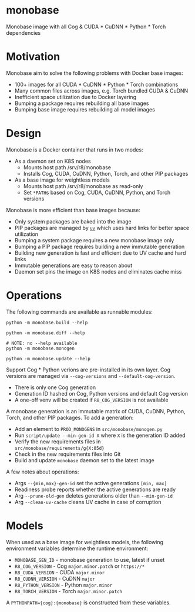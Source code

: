 monobase
========

Monobase image with all Cog & CUDA * CuDNN * Python * Torch dependencies

# Motivation

Monobase aim to solve the following problems with Docker base images:

* 100+ images for all CUDA * CuDNN * Python * Torch combinations
* Many common files across images, e.g. Torch bundled CUDA & CuDNN
* Inefficient space utilization due to Docker layering
* Bumping a package requires rebuilding all base images
* Bumping base image requires rebuilding all model images

# Design

Monobase is a Docker container that runs in two modes:

* As a daemon set on K8S nodes
    * Mounts host path /srv/r8/monobase
    * Installs Cog, CUDA, CuDNN, Python, Torch, and other PIP packages
* As a base image for weightless models
    * Mounts host path /srv/r8/monobase as read-only
    * Set `*PATH`s based on Cog, CUDA, CuDNN, Python, and Torch versions

Monobase is more efficient than base images because:

* Only system packages are baked into the image
* PIP packages are managed by [`uv`](https://github.com/astral-sh/uv) which
  uses hard links for better space utilization
* Bumping a system package requires a new monobase image only
* Bumping a PIP package requires building a new immutable generation
* Building new generation is fast and efficient due to UV cache and hard links
* Immutable generations are easy to reason about
* Daemon set pins the image on K8S nodes and eliminates cache miss

# Operations

The following commands are available as runnable modules:

```sh-session
python -m monobase.build --help
```

```sh-session
python -m monobase.diff --help
```

```sh-session
# NOTE: no --help available
python -m monobase.monogen
```

```sh-session
python -m monobase.update --help
```

Support Cog * Python verions are pre-installed in its own layer. Cog versions
are managed via `--cog-versions` and `--default-cog-version`.

* There is only one Cog generation
* Generation ID hashed on Cog, Python versions and default Cog version
* A one-off venv will be created if `R8_COG_VERSION` is not available

A monobase generation is an immutable matrix of CUDA, CuDNN, Python, Torch,
and other PIP packages. To add a generation:

* Add an element to `PROD_MONOGENS` in `src/monobase/monogen.py`
* Run `script/update --min-gen-id X` where `X` is the generation ID added
* Verify the new requirements files in `src/monobase/requirements/g{X:05d}`
* Check in the new requirements files into Git
* Build and update `monobase` daemon set to the latest image

A few notes about operations:

* Args `--{min,max}-gen-id` set the active generations `[min, max]`
* Readiness probe reports whether the active generations are ready
* Arg `--prune-old-gen` deletes generations older than `--min-gen-id`
* Arg `--clean-uv-cache` cleans UV cache in case of corruption

# Models

When used as a base image for weightless models, the following environment
variables determine the runtime environment:

* `MONOBASE_GEN_ID` - monobase generation to use, latest if unset
* `R8_COG_VERSION` - Cog `major.minor.patch` or `https://*`
* `R8_CUDA_VERSION` - CUDA `major.minor`
* `R8_CUDNN_VERSION` - CuDNN `major`
* `R8_PYTHON_VERSION` - Python `major.minor`
* `R8_TORCH_VERSION` - Torch `major.minor.patch`

A `PYTHONPATH={cog}:{monobase}` is constructed from these variables.
